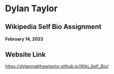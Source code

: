 # Dylan Taylor

## Wikipedia Self Bio Assignment

#### February 14, 2023

## Website Link
https://dylanmatthewtaylor.github.io/Wiki_Self_Bio/
